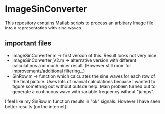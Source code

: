 # ImageSinConverter

This repository contains Matlab scripts to process an arbitrary Image file into a representation with sine waves.

## important files

- ImageSinConverter.m -> first version of this. Result looks not very nice.
- ImageSinConverter_V2.m -> alternative version with different calculatinos and much nicer result. (However still room for improvements/additional filtering...)
- SinRow.m -> function which calculates the sine waves for each row of the final picture. Uses lots of manual calculations because I wanted to figure something out without outside help. Main problem turned out to generate a continuous wave with variable frequency without "jumps".

I feel like my SinRow.m function results in "ok" signals. However I have seen better results (on the internet).
